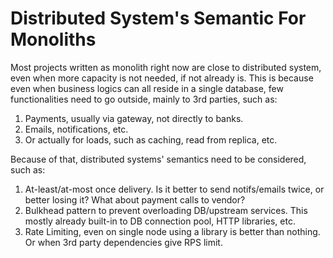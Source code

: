# Distributed System's Semantic For Monoliths

Most projects written as monolith right now are close to distributed system, even when more capacity is not needed, if not already is.
This is because even when business logics can all reside in a single database, few functionalities need to go outside, mainly to 3rd parties, such as:

1. Payments, usually via gateway, not directly to banks.
2. Emails, notifications, etc.
3. Or actually for loads, such as caching, read from replica, etc.

Because of that, distributed systems' semantics need to be considered, such as:

1. At-least/at-most once delivery. Is it better to send notifs/emails twice, or better losing it? What about payment calls to vendor?
2. Bulkhead pattern to prevent overloading DB/upstream services. This mostly already built-in to DB connection pool, HTTP libraries, etc.
3. Rate Limiting, even on single node using a library is better than nothing. Or when 3rd party dependencies give RPS limit.
